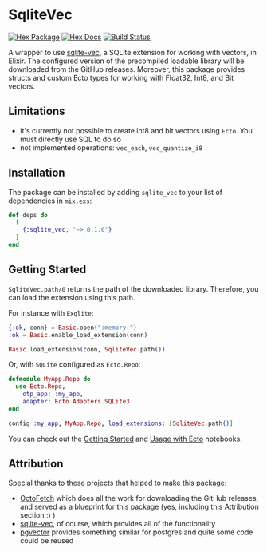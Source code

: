 # SqliteVec

[![Hex Package](https://img.shields.io/hexpm/v/sqlite_vec.svg&style=for-the-badge)](https://hex.pm/packages/sqlite_vec)
[![Hex Docs](https://img.shields.io/badge/hex-docs-blue.svg&style=for-the-badge)](https://hexdocs.pm/sqlite_vec)
[![Build Status](https://github.com/joelpaulkoch/sqlite_vec/workflows/ci/badge.svg&style=for-the-badge)](https://github.com/joelpaulkoch/sqlite_vec/actions)

A wrapper to use [sqlite-vec](https://github.com/asg017/sqlite-vec), a SQLite extension for working with vectors, in Elixir.
The configured version of the precompiled loadable library will be downloaded from the GitHub releases.
Moreover, this package provides structs and custom Ecto types for working with Float32, Int8, and Bit vectors.

## Limitations
- it's currently not possible to create int8 and bit vectors using `Ecto`. You must directly use SQL to do so
- not implemented operations: `vec_each`, `vec_quantize_i8`

## Installation

The package can be installed by adding `sqlite_vec` to your list of dependencies in `mix.exs`:

```elixir
def deps do
  [
    {:sqlite_vec, "~> 0.1.0"}
  ]
end
```

## Getting Started

`SqliteVec.path/0` returns the path of the downloaded library.
Therefore, you can load the extension using this path.

For instance with `Exqlite`:
```elixir
{:ok, conn} = Basic.open(":memory:")
:ok = Basic.enable_load_extension(conn)

Basic.load_extension(conn, SqliteVec.path())
```

Or, with `SQLite` configured as `Ecto.Repo`:

```elixir
defmodule MyApp.Repo do
  use Ecto.Repo,
    otp_app: :my_app,
    adapter: Ecto.Adapters.SQLite3
end

config :my_app, MyApp.Repo, load_extensions: [SqliteVec.path()]
```

You can check out the [Getting Started](notebooks/getting_started.livemd) and [Usage with Ecto](notebooks/usage_with_ecto.livemd) notebooks.

## Attribution

Special thanks to these projects that helped to make this package:

- [OctoFetch](https://hexdocs.pm/octo_fetch/readme.html) which does all the work for downloading the GitHub releases, and served as a blueprint for this package (yes, including this Attribution section :) )
- [sqlite-vec](https://github.com/asg017/sqlite-vec), of course, which provides all of the functionality
- [pgvector](https://hexdocs.pm/pgvector/readme.html) provides something similar for postgres and quite some code could be reused
